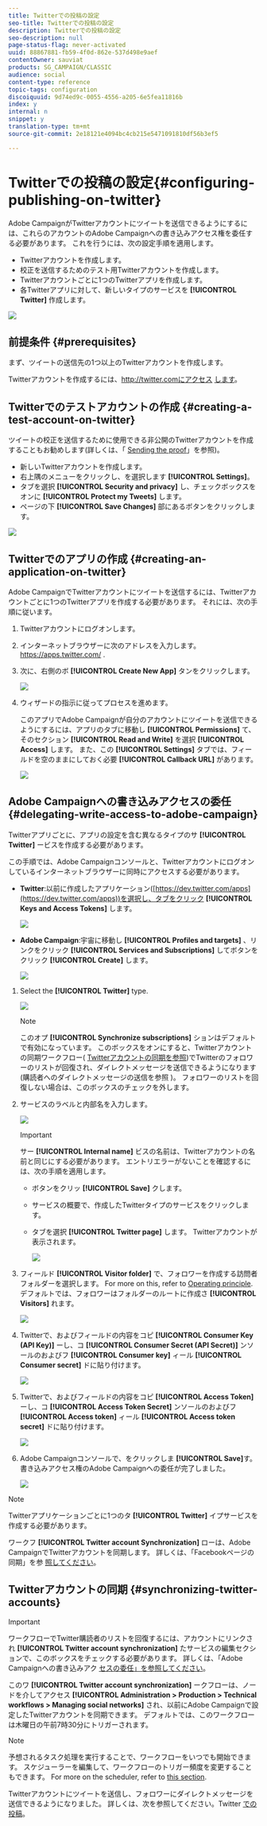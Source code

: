 ```yaml
---
title: Twitterでの投稿の設定
seo-title: Twitterでの投稿の設定
description: Twitterでの投稿の設定
seo-description: null
page-status-flag: never-activated
uuid: 88867881-fb59-4f0d-862e-537d498e9aef
contentOwner: sauviat
products: SG_CAMPAIGN/CLASSIC
audience: social
content-type: reference
topic-tags: configuration
discoiquuid: 9d74ed9c-0055-4556-a205-6e5fea11816b
index: y
internal: n
snippet: y
translation-type: tm+mt
source-git-commit: 2e18121e4094bc4cb215e5471091810df56b3ef5

---
```



# Twitterでの投稿の設定{#configuring-publishing-on-twitter}

Adobe CampaignがTwitterアカウントにツイートを送信できるようにするには、これらのアカウントのAdobe Campaignへの書き込みアクセス権を委任する必要があります。 これを行うには、次の設定手順を適用します。

* Twitterアカウントを作成します。
* 校正を送信するためのテスト用Twitterアカウントを作成します。
* Twitterアカウントごとに1つのTwitterアプリを作成します。
* 各Twitterアプリに対して、新しいタイプのサービスを **[!UICONTROL Twitter]** 作成します。

![](assets/social_diagram_twitter_service.png)

## 前提条件 {#prerequisites}

まず、ツイートの送信先の1つ以上のTwitterアカウントを作成します。

Twitterアカウントを作成するには、http://twitter.comにアクセス [します](http://twitter.com)。

## Twitterでのテストアカウントの作成 {#creating-a-test-account-on-twitter}

ツイートの校正を送信するために使用できる非公開のTwitterアカウントを作成することもお勧めします(詳しくは、「 [Sending the proof](../../social/using/publishing-on-twitter.md#sending-the-proof)」を参照)。

* 新しいTwitterアカウントを作成します。
* 右上隅のメニューをクリックし、を選択します **[!UICONTROL Settings]**。
* タブを選択 **[!UICONTROL Security and privacy]** し、チェックボックスをオンに **[!UICONTROL Protect my Tweets]** します。
* ページの下 **[!UICONTROL Save Changes]** 部にあるボタンをクリックします。

![](assets/social_twitter_test_page.png)

## Twitterでのアプリの作成 {#creating-an-application-on-twitter}

Adobe CampaignでTwitterアカウントにツイートを送信するには、Twitterアカウントごとに1つのTwitterアプリを作成する必要があります。 それには、次の手順に従います。

1. Twitterアカウントにログオンします。
1. インターネットブラウザーに次のアドレスを入力します。https://apps.twitter.com/ [](https://apps.twitter.com/).
1. 次に、右側のボ **[!UICONTROL Create New App]** タンをクリックします。

   ![](assets/social_create_twitter_app_001.png)

1. ウィザードの指示に従ってプロセスを進めます。

   このアプリでAdobe Campaignが自分のアカウントにツイートを送信できるようにするには、アプリのタブに移動し **[!UICONTROL Permissions]** て、そのセクション **[!UICONTROL Read and Write]** を選択 **[!UICONTROL Access]** します。 また、この **[!UICONTROL Settings]** タブでは、フィールドを空のままにしておく必要 **[!UICONTROL Callback URL]** があります。

   ![](assets/social_create_twitter_app_002.png)

## Adobe Campaignへの書き込みアクセスの委任 {#delegating-write-access-to-adobe-campaign}

Twitterアプリごとに、アプリの設定を含む異なるタイプのサ **[!UICONTROL Twitter]** ービスを作成する必要があります。

この手順では、Adobe Campaignコンソールと、Twitterアカウントにログオンしているインターネットブラウザーに同時にアクセスする必要があります。

* **Twitter**:以前に作成したアプリケーション([https://dev.twitter.com/apps](https://dev.twitter.com/apps))を選択し、タブをクリック **[!UICONTROL Keys and Access Tokens]** します。

   ![](assets/social_twitter_service_002.png)

* **Adobe Campaign**:宇宙に移動し **[!UICONTROL Profiles and targets]** 、リンクをクリック **[!UICONTROL Services and Subscriptions]** してボタンをクリック **[!UICONTROL Create]** します。

   ![](assets/social_twitter_service_007.png)

1. Select the **[!UICONTROL Twitter]** type.

   ![](assets/social_twitter_service_008.png)

   >[!NOTE]
   >
   >このオプ **[!UICONTROL Synchronize subscriptions]** ションはデフォルトで有効になっています。 このボックスをオンにすると、Twitterアカウントの同期ワークフロー( [Twitterアカウントの同期を参照](#synchronizing-twitter-accounts))でTwitterのフォロワーのリストが回復され、ダイレクトメッセージを送信できるようになります(購読者へのダイレクトメッセージの送信を参照 [](../../social/using/publishing-on-twitter.md#sending-direct-messages-to-subscribers))。 フォロワーのリストを回復しない場合は、このボックスのチェックを外します。

1. サービスのラベルと内部名を入力します。

   ![](assets/social_twitter_service_009.png)

   >[!IMPORTANT]
   >
   >サー **[!UICONTROL Internal name]** ビスの名前は、Twitterアカウントの名前と同じにする必要があります。 エントリエラーがないことを確認するには、次の手順を適用します。

   * ボタンをクリッ **[!UICONTROL Save]** クします。
   * サービスの概要で、作成したTwitterタイプのサービスをクリックします。
   * タブを選択 **[!UICONTROL Twitter page]** します。 Twitterアカウントが表示されます。

      ![](assets/social_twitter_service_010.png)

1. フィールド **[!UICONTROL Visitor folder]** で、フォロワーを作成する訪問者フォルダーを選択します。 For more on this, refer to [Operating principle](../../social/using/publishing-on-twitter.md#operating-principle). デフォルトでは、フォロワーはフォルダーのルートに作成さ **[!UICONTROL Visitors]** れます。

   ![](assets/social_twitter_service_010_b.png)

1. Twitterで、およびフィールドの内容をコピ **[!UICONTROL Consumer Key (API Key)]** ーし、コ **[!UICONTROL Consumer Secret (API Secret)]** ンソールのおよびフ **[!UICONTROL Consumer key]** ィール **[!UICONTROL Consumer secret]** ドに貼り付けます。

   ![](assets/social_twitter_service_012.png)

1. Twitterで、およびフィールドの内容をコピ **[!UICONTROL Access Token]** ーし、コ **[!UICONTROL Access Token Secret]** ンソールのおよびフ **[!UICONTROL Access token]** ィール **[!UICONTROL Access token secret]** ドに貼り付けます。

   ![](assets/social_twitter_service_013.png)

1. Adobe Campaignコンソールで、をクリックしま **[!UICONTROL Save]**&#x200B;す。 書き込みアクセス権のAdobe Campaignへの委任が完了しました。

   ![](assets/social_twitter_service_014.png)

>[!NOTE]
>
>Twitterアプリケーションごとに1つのタ **[!UICONTROL Twitter]** イプサービスを作成する必要があります。

ワークフ **[!UICONTROL Twitter account Synchronization]** ローは、Adobe CampaignでTwitterアカウントを同期します。 詳しくは、「Facebookページの同期」を参 [照してください](../../social/using/publishing-on-facebook-walls.md#synchronizing-facebook-pages)。

## Twitterアカウントの同期 {#synchronizing-twitter-accounts}

>[!IMPORTANT]
>
>ワークフローでTwitter購読者のリストを回復するには、アカウントにリンクされ **[!UICONTROL Twitter account synchronization]** たサービスの編集セクションで、このボックスをチェックする必要があります。 詳しくは、「Adobe Campaignへの書き込みアク [セスの委任」を参照してください](#delegating-write-access-to-adobe-campaign)。

このワ **[!UICONTROL Twitter account synchronization]** ークフローは、ノードを介してアクセス **[!UICONTROL Administration > Production > Technical workflows > Managing social networks]** され、以前にAdobe Campaignで設定したTwitterアカウントを同期できます。 デフォルトでは、このワークフローは木曜日の午前7時30分にトリガーされます。

>[!NOTE]
>
>予想されるタスク処理を実行することで、ワークフローをいつでも開始できます。 スケジューラーを編集して、ワークフローのトリガー頻度を変更することもできます。 For more on the scheduler, refer to [this section](../../workflow/using/scheduler.md).

Twitterアカウントにツイートを送信し、フォロワーにダイレクトメッセージを送信できるようになりました。 詳しくは、次を参照してください。Twitter [での投稿](../../social/using/publishing-on-twitter.md)。
